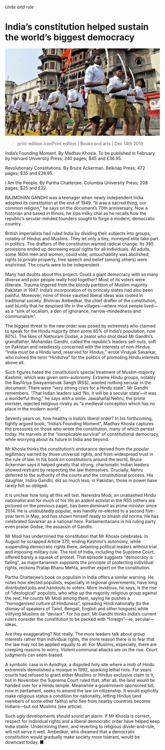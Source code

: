 ###### Unite and rule

# India’s constitution helped sustain the world’s biggest democracy 

![image](images/20191214_BKP004_0.jpg) 

> print-edition iconPrint edition | Books and arts | Dec 14th 2019 

India’s Founding Moment. By Madhav Khosla. To be published in February by Harvard University Press; 240 pages; $45 and £36.95. 

Revolutionary Constitutions. By Bruce Ackerman. Belknap Press; 472 pages; $35 and £28.95. 

I Am the People. By Partha Chatterjee. Columbia University Press; 208 pages; $25 and £22. 

RAJMOHAN GANDHI was a teenager when newly independent India adopted its constitution at the end of 1949. “It was a sacred thing, our common religion,” he says on the document’s 70th anniversary. Now a historian and based in Illinois, he sips milky chai as he recalls how the republic’s secular-minded founders sought to forge a modern, democratic country. 

British imperialists had ruled India by dividing their subjects into groups, notably of Hindus and Muslims. They let only a tiny, moneyed elite take part in politics. The drafters of the constitution wanted radical change. Its 395 provisions ended up decreeing equal rights for all individuals. All adults, some 160m men and women, could vote; untouchability was abolished; rights to private property, free speech and belief (among others) were enshrined. The courts were to be independent. 

Many had doubts about this project. Could a giant democracy with so many diverse and poor people really hold together? Most of its voters were illiterate. Trauma lingered from the bloody partition of Muslim-majority Pakistan in 1947. India’s incorporation of its princely states had also been painful. Moreover, none of those vaunted liberal ideas was rooted in traditional society. Bhimrao Ambedkar, the chief drafter of the constitution, said bluntly that he despised life in the villages—where most people lived—as a “sink of localism, a den of ignorance, narrow-mindedness and communalism”. 

The biggest threat to the new order was posed by extremists who claimed to speak for the Hindu majority (then some 85% of India’s population, now 80%). The likes of Nathuram Godse, a zealot who shot dead Mr Gandhi’s grandfather, Mohandas Gandhi, called the republic’s leaders sell-outs, soft on Pakistan and needlessly concerned with the interests of non-Hindus. “India must be a Hindu land, reserved for Hindus,” wrote Vinayak Savarkar, who coined the term “Hindutva” for the politics of promoting Hindu interests above all. 

Such figures hated the constitution’s special treatment of Muslim-majority Kashmir, which was given semi-autonomy. Extreme Hindu groups, notably the Rashtriya Swayamsevak Sangh (RSS), wanted nothing secular in the document. There were “very strong cries for a Hindu state”, Mr Gandhi remembers. “That Indian leaders said ‘No, it will be a secular state’—it was a wonderful thing,” he says with a smile. Jawaharlal Nehru, the prime minister, rejected religious rivalry as “a medieval conception which has no place in the modern world”. 

Seventy years on, how healthy is India’s liberal order? In his forthcoming, tightly argued book, “India’s Founding Moment”, Madhav Khosla captures the pressures on those who wrote the constitution, many of which persist today. He marvels at the “inexplicable survival” of constitutional democracy, while worrying about its future in India and beyond. 

Mr Khosla thinks the constitution’s endurance derived from the popular legitimacy earned by those universal rights, and from widespread trust in the rule of law. In his book on constitutions around the world, Bruce Ackerman says it helped greatly that strong, charismatic Indian leaders showed restraint by respecting the law themselves. Crucially, Nehru deferred to the authority of the courts and the constitutional process. His daughter, Indira Gandhi, did so much less; in Pakistan, those in power have rarely felt so obliged. 

It is unclear how long all this will last. Narendra Modi, an unabashed Hindu nationalist and for much of his life an ardent activist in the RSS (others are pictured on the previous page), has been dominant as prime minister since 2014. He is undoubtedly popular, was handily re-elected to a second five-year term in May, and has shown himself ready to smash old norms. He has celebrated Savarkar as a national hero. Parliamentarians in his ruling party even praise Godse, the assassin of Gandhi. 

Mr Modi has undermined the constitution that Mr Khosla celebrates. In August he scrapped Article 370, ending Kashmir’s autonomy, while suspending democratic rights there, detaining political leaders without trial and imposing military rule. The rest of India, including the Supreme Court, offered barely a squeak of protest. That episode suggests “democracy is failing”, as majoritarianism supplants the principle of protecting individual rights, reckons Pratap Bhanu Mehta, another expert on the constitution. 

Partha Chatterjee’s book on populism in India offers a similar warning. He notes how elected populists, especially in regional governments, have long distributed jobs and handouts to voters. More invidious, he says, is the rise of “ideological” populists, who whip up the majority religious group against the rest. He counts Mr Modi among them, saying he pushes a “homogenised culture of Hinduness”, spreading Hindi nationally (to the dismay of speakers of Tamil, Bengali, English and other tongues) while vilifying Muslims as “deviant”. For his part, Mr Gandhi thinks India’s current rulers consider the constitution to be packed with “foreign”—ie, secular—ideas. 

Are they exaggerating? Not really. The more leaders talk about group interests rather than individual rights, the more reason there is to fear that the law may not be applied equally to all. For Muslims, especially, there are creeping reasons to worry. Violent communal attacks are on the rise. Court judgments can seem biased. 

A symbolic case is in Ayodhya, a disputed holy site where a mob of Hindu extremists demolished a mosque in 1992, sparking lethal riots. For years courts had refused to grant either Muslims or Hindus exclusive claim to it, but in November the Supreme Court ruled that, after all, the land would be handed over for a Hindu temple. Meanwhile a government-sponsored bill, now in parliament, seeks to amend the law on citizenship. It would explicitly make religious status a condition for nationality, letting Hindus (and members of some other faiths) who flee from nearby countries become Indians—but not Muslims (see article). 

Such ugly developments should sound an alarm. If Mr Khosla is correct, respect for individual rights and a liberal democratic order have helped keep India stable. Undermining them, and reverting to religious divide-and-rule, will not serve it well. Ambedkar, who dreamed that a democratic constitution would gradually make society more tolerant, would be downcast today. ■ 

